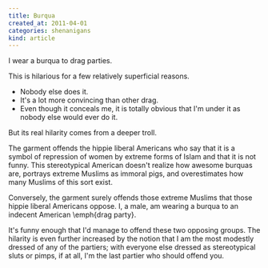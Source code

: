 ```yaml
---
title: Burqua
created_at: 2011-04-01
categories: shenanigans
kind: article
---
```


I wear a burqua to drag parties.

<!-- Insert image here. -->

This is hilarious for a few relatively superficial reasons.

* Nobody else does it.
* It's a lot more convincing than other drag.
* Even though it conceals me, it is totally obvious that I'm under it as nobody else would ever do it.

But its real hilarity comes from a deeper troll.

The garment offends the hippie liberal Americans who say that it is a symbol of repression
of women by extreme forms of Islam and that it is not funny. This stereotypical American
doesn't realize how awesome burquas are, portrays extreme Muslims as immoral pigs, and overestimates
how many Muslims of this sort exist.

Conversely, the garment surely offends those extreme Muslims that those hippie liberal Americans
oppose. I, a male, am wearing a burqua to an indecent American \emph{drag party}.

It's funny enough that I'd manage to offend these two opposing groups. The hilarity is
even further increased by the notion that I am the most modestly dressed of any of the
partiers; with everyone else dressed as stereotypical sluts or pimps, if at all, I'm
the last partier who should offend you.
